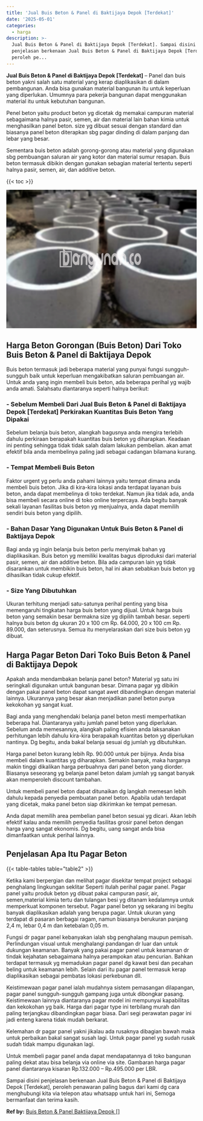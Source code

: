 ```yaml
---
title: 'Jual Buis Beton & Panel di Baktijaya Depok [Terdekat]'
date: '2025-05-01'
categories:
  - harga
description: >-
  Jual Buis Beton & Panel di Baktijaya Depok [Terdekat]. Sampai disini
  penjelasan berkenaan Jual Buis Beton & Panel di Baktijaya Depok [Terdekat],
  peroleh pe...
---
```


**Jual Buis Beton & Panel di Baktijaya Depok \[Terdekat\]** – Panel dan buis beton yakni salah satu material yang kerap diaplikasikan di dalam pembangunan. Anda bisa gunakan material bangunan itu untuk keperluan yang diperlukan. Umumnya para pekerja bangunan dapat menggunakan material itu untuk kebutuhan bangunan.

Penel beton yaitu product beton yg dicetak dg memakai campuran material sebagaimana halnya pasir, semen, air dan material lain bahan kimia untuk menghasilkan panel beton. size yg dibuat sesuai dengan standard dan biasanya panel beton diterapkan sbg pagar dinding di dalam panjang dan lebar yang besar.

Sementara buis beton adalah gorong-gorong atau material yang digunakan sbg pembuangan saluran air yang kotor dan material sumur resapan. Buis beton termasuk dibikin dengan gunakan sebagian material tertentu seperti halnya pasir, semen, air, dan additive beton.

{{< toc >}}

![Jual Buis Beton & Panel di Baktijaya Depok [Terdekat]](/images/jual-panel-buis-beton-murah-13.png)

## Harga Beton Gorongan (Buis Beton) Dari Toko Buis Beton & Panel di Baktijaya Depok

Buis beton termasuk jadi beberapa material yang punyai fungsi sungguh-sungguh baik untuk keperluan mengakibatkan saluran pembuangan air. Untuk anda yang ingin membeli buis beton, ada beberapa perihal yg wajib anda amati. Salahsatu diantaranya seperti halnya berikut:

### \- Sebelum Membeli Dari Jual Buis Beton & Panel di Baktijaya Depok \[Terdekat\] Perkirakan Kuantitas Buis Beton Yang Dipakai

Sebelum belanja buis beton, alangkah bagusnya anda mengira terlebih dahulu perkiraan berapakah kuantitas buis beton yg diharapkan. Keadaan ini penting sehingga tidak tidak salah dalam lakukan pembelian. akan amat efektif bila anda membelinya paling jadi sebagai cadangan bilamana kurang.

### \- Tempat Membeli Buis Beton

Faktor urgent yg perlu anda pahami lainnya yaitu tempat dimana anda membeli buis beton. Jika di kira-kira lokasi anda terdapat layanan buis beton, anda dapat membelinya di toko terdekat. Namun jika tidak ada, anda bisa membeli secara online di toko online terpercaya. Ada begitu banyak sekali layanan fasilitas buis beton yg menjualnya, anda dapat memilih sendiri buis beton yang dipilih.

### \- Bahan Dasar Yang Digunakan Untuk Buis Beton & Panel di Baktijaya Depok

Bagi anda yg ingin belanja buis beton perlu menyimak bahan yg diaplikasikan. Buis beton yg memiliki kwalitas bagus diproduksi dari material pasir, semen, air dan additive beton. Bila ada campuran lain yg tidak disarankan untuk membikin buis beton, hal ini akan sebabkan buis beton yg dihasilkan tidak cukup efektif.

### \- Size Yang Dibutuhkan

Ukuran terhitung menjadi satu-satunya perihal penting yang bisa memengaruhi tingkatan harga buis beton yang dijual. Untuk harga buis beton yang semakin besar bermakna size yg dipilih tambah besar. seperti halnya buis beton dg ukuran 20 x 100 cm Rp. 64.000, 20 x 100 cm Rp. 89.000, dan seterusnya. Semua itu menyelaraskan dari size buis beton yg dibuat.

## Harga Pagar Beton Dari Toko Buis Beton & Panel di Baktijaya Depok

Apakah anda mendambakan belanja panel beton? Material yg satu ini seringkali digunakan untuk bangunan besar. Dimana pagar yg dibikin dengan pakai panel beton dapat sangat awet dibandingkan dengan material lainnya. Ukurannya yang besar akan menjadikan panel beton punya kekokohan yg sangat kuat.

Bagi anda yang menghendaki belanja panel beton mesti memperhatikan beberapa hal. Diantaranya yaitu jumlah panel beton yang diperlukan. Sebelum anda memesannya, alangkah paling efisien anda laksanakan perhitungan lebih dahulu kira-kira berapakah kuantitas beton yg diperlukan nantinya. Dg begitu, anda bakal belanja sesuai dg jumlah yg dibutuhkan.

Harga panel beton kurang lebih Rp. 90.000 untuk per bijinya. Anda bisa membeli dalam kuantitas yg diharapkan. Semakin banyak, maka harganya makin tinggi dikalikan harga perbuahnya dari panel beton yang diorder. Biasanya seseorang yg belanja panel beton dalam jumlah yg sangat banyak akan memperoleh discount tambahan.

Untuk membeli panel beton dapat ditunaikan dg langkah memesan lebih dahulu kepada penyedia pembuatan panel beton. Apabila udah terdapat yang dicetak, maka panel beton siap dikirimkan ke tempat pemesan.

Anda dapat memilih area pembelian panel beton sesuai yg dicari. Akan lebih efektif kalau anda memilih penyedia fasilitas grosir panel beton dengan harga yang sangat ekonomis. Dg begitu, uang sangat anda bisa dimanfaatkan untuk perihal lainnya.

## Penjelasan Apa Itu Pagar Beton

{{< table-tables table="table2" >}}

Ketika kami berpergian dan melihat pagar disekitar tempat project sebagai penghalang lingkungan seklitar Seperti itulah perihal pagar panel. Pagar panel yaitu produk beton yg dibuat pakai campuran pasir, air, semen,material kimia tertu dan tulangan besi yg ditanam kedalamnya untuk memperkuat komponen tersebut. Pagar panel beton yg sekarang ini begitu banyak diaplikasikan adalah yang berupa pagar. Untuk ukuran yang terdapat di pasaran berbagai ragam, namun biasanya berukuran panjang 2,4 m, lebar 0,4 m dan ketebalan 0,05 m.

Fungsi dr pagar panel kebanyakan ialah sbg penghalang maupun pemisah. Perlindungan visual untuk menghalangi pandangan dr luar dan untuk dukungan keamanan. Banyak yang pakai pagar panel untuk keamanan dr tindak kejahatan sebagaimana halnya perampokan atau pencurian. Bahkan terdapat termasuk yg memadukan pagar panel dg kawat besi dan pecahan beling untuk keamanan lebih. Selain dari itu pagar panel termasuk kerap diaplikasikan sebagai pembatas lokasi perkebunan dll.

Keistimewaan pagar panel ialah mudahnya sistem pemasangan dilapangan, pagar panel sungguh-sungguh gampang juga untuk dibongkar pasang. Keistimewaan lainnya diantaranya pagar model ini mempunyai kapabilitas dan kekokohan yg baik. Harga dari pagar type ini terbilang murah dan paling terjangkau dibandingkan pagar biasa. Dari segi perawatan pagar ini jadi enteng karena tidak mudah berkarat.

Kelemahan dr pagar panel yakni jikalau ada rusaknya dibagian bawah maka untuk perbaikan bakal sangat susah lagi. Untuk pagar panel yg sudah rusak sudah tidak mampu digunakan lagi.

Untuk membeli pagar panel anda dapat mendapatannya di toko bangunan paling dekat atau bisa belanja via online via site. Gambaran harga pagar panel diantaranya kisaran Rp.132.000 – Rp.495.000 per LBR.

Sampai disini penjelasan berkenaan Jual Buis Beton & Panel di Baktijaya Depok \[Terdekat\], peroleh penawaran paling bagus dari kami dg cara menghubungi kita via telepon atau whatsapp untuk hari ini, Semoga bermanfaat dan terima kasih.

**Ref by:** [Buis Beton & Panel Baktijaya Depok []](https://id.wikipedia.org/wiki/Buis)

